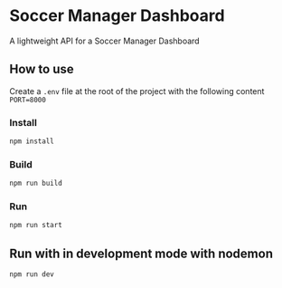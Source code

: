 # Soccer Manager Dashboard
A lightweight API for a Soccer Manager Dashboard

## How to use
Create a `.env` file at the root of the project with the following content `PORT=8000`

### Install
```bash
npm install
```

### Build
```bash
npm run build
```

### Run
```bash
npm run start
```

## Run with in development mode with nodemon
```bash
npm run dev
```
